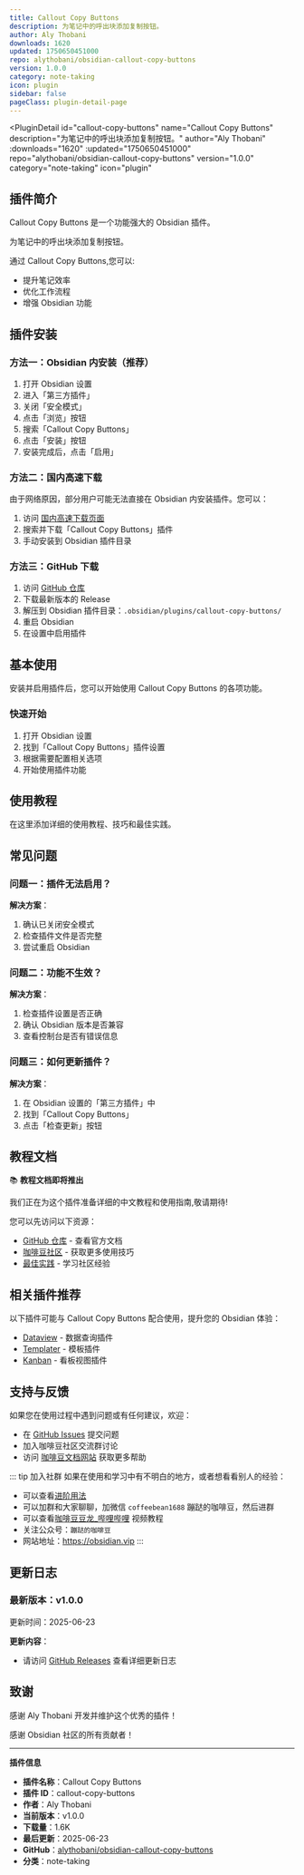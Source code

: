 ```yaml
---
title: Callout Copy Buttons
description: 为笔记中的呼出块添加复制按钮。
author: Aly Thobani
downloads: 1620
updated: 1750650451000
repo: alythobani/obsidian-callout-copy-buttons
version: 1.0.0
category: note-taking
icon: plugin
sidebar: false
pageClass: plugin-detail-page
---
```


<PluginDetail
  id="callout-copy-buttons"
  name="Callout Copy Buttons"
  description="为笔记中的呼出块添加复制按钮。"
  author="Aly Thobani"
  :downloads="1620"
  :updated="1750650451000"
  repo="alythobani/obsidian-callout-copy-buttons"
  version="1.0.0"
  category="note-taking"
  icon="plugin"
>

<!-- AUTO_GENERATED_START -->
## 插件简介

Callout Copy Buttons 是一个功能强大的 Obsidian 插件。

为笔记中的呼出块添加复制按钮。

通过 Callout Copy Buttons,您可以:

- 提升笔记效率
- 优化工作流程
- 增强 Obsidian 功能

<!-- AUTO_GENERATED_END -->

<!-- AUTO_GENERATED_START -->
## 插件安装

### 方法一：Obsidian 内安装（推荐）

1. 打开 Obsidian 设置
2. 进入「第三方插件」
3. 关闭「安全模式」
4. 点击「浏览」按钮
5. 搜索「Callout Copy Buttons」
6. 点击「安装」按钮
7. 安装完成后，点击「启用」

### 方法二：国内高速下载

由于网络原因，部分用户可能无法直接在 Obsidian 内安装插件。您可以：

1. 访问 [国内高速下载页面](/zh/documentation/obsidian-plugins-download.html)
2. 搜索并下载「Callout Copy Buttons」插件
3. 手动安装到 Obsidian 插件目录

### 方法三：GitHub 下载

1. 访问 [GitHub 仓库](https://github.com/alythobani/obsidian-callout-copy-buttons)
2. 下载最新版本的 Release
3. 解压到 Obsidian 插件目录：`.obsidian/plugins/callout-copy-buttons/`
4. 重启 Obsidian
5. 在设置中启用插件

## 基本使用

安装并启用插件后，您可以开始使用 Callout Copy Buttons 的各项功能。

### 快速开始

1. 打开 Obsidian 设置
2. 找到「Callout Copy Buttons」插件设置
3. 根据需要配置相关选项
4. 开始使用插件功能

<!-- AUTO_GENERATED_END -->

<!-- CUSTOM_CONTENT_START:tutorial -->
## 使用教程

在这里添加详细的使用教程、技巧和最佳实践。

<!-- CUSTOM_CONTENT_END:tutorial -->

<!-- SHARED_CONTENT_START -->
## 常见问题

### 问题一：插件无法启用？

**解决方案**：
1. 确认已关闭安全模式
2. 检查插件文件是否完整
3. 尝试重启 Obsidian

### 问题二：功能不生效？

**解决方案**：
1. 检查插件设置是否正确
2. 确认 Obsidian 版本是否兼容
3. 查看控制台是否有错误信息

### 问题三：如何更新插件？

**解决方案**：
1. 在 Obsidian 设置的「第三方插件」中
2. 找到「Callout Copy Buttons」
3. 点击「检查更新」按钮

## 教程文档

📚 **教程文档即将推出**

我们正在为这个插件准备详细的中文教程和使用指南,敬请期待!

您可以先访问以下资源：
- [GitHub 仓库](https://github.com/alythobani/obsidian-callout-copy-buttons) - 查看官方文档
- [咖啡豆社区](/zh/bases/) - 获取更多使用技巧
- [最佳实践](/zh/best-practices/) - 学习社区经验

## 相关插件推荐

以下插件可能与 Callout Copy Buttons 配合使用，提升您的 Obsidian 体验：

- [Dataview](/zh/plugins/dataview.html) - 数据查询插件
- [Templater](/zh/plugins/templater-obsidian.html) - 模板插件
- [Kanban](/zh/plugins/obsidian-kanban.html) - 看板视图插件

## 支持与反馈

如果您在使用过程中遇到问题或有任何建议，欢迎：

- 在 [GitHub Issues](https://github.com/alythobani/obsidian-callout-copy-buttons/issues) 提交问题
- 加入咖啡豆社区交流群讨论
- 访问 [咖啡豆文档网站](https://obsidian.vip) 获取更多帮助

::: tip 加入社群
如果在使用和学习中有不明白的地方，或者想看看别人的经验：
- 可以查看[进阶用法](/zh/advanced)
- 可以加群和大家聊聊，加微信 `coffeebean1688` 蹦跶的咖啡豆，然后进群
- 可以查看[咖啡豆豆龙_哔哩哔哩](https://space.bilibili.com/618777356) 视频教程
- 关注公众号：`蹦跶的咖啡豆`
- 网站地址：https://obsidian.vip
:::
<!-- SHARED_CONTENT_END -->

<!-- AUTO_GENERATED_START -->
## 更新日志

### 最新版本：v1.0.0

更新时间：2025-06-23

**更新内容**：
- 请访问 [GitHub Releases](https://github.com/alythobani/obsidian-callout-copy-buttons/releases) 查看详细更新日志

## 致谢

感谢 Aly Thobani 开发并维护这个优秀的插件！

感谢 Obsidian 社区的所有贡献者！

---

**插件信息**
- **插件名称**：Callout Copy Buttons
- **插件 ID**：callout-copy-buttons
- **作者**：Aly Thobani
- **当前版本**：v1.0.0
- **下载量**：1.6K
- **最后更新**：2025-06-23
- **GitHub**：[alythobani/obsidian-callout-copy-buttons](https://github.com/alythobani/obsidian-callout-copy-buttons)
- **分类**：note-taking
<!-- AUTO_GENERATED_END -->

</PluginDetail>

